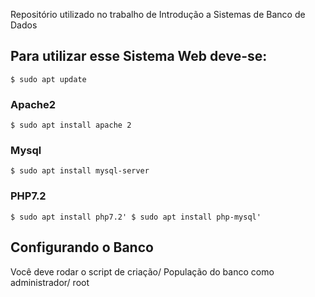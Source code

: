 Repositório utilizado no trabalho de Introdução a Sistemas de Banco de Dados

## Para utilizar esse Sistema Web deve-se:

`$ sudo apt update`

### Apache2

`$ sudo apt install apache 2`

### Mysql

`$ sudo apt install mysql-server`
### PHP7.2

`$ sudo apt install php7.2' $ sudo apt install php-mysql'`

## Configurando o Banco

Você deve rodar o script de criação/ População do banco como administrador/ root
